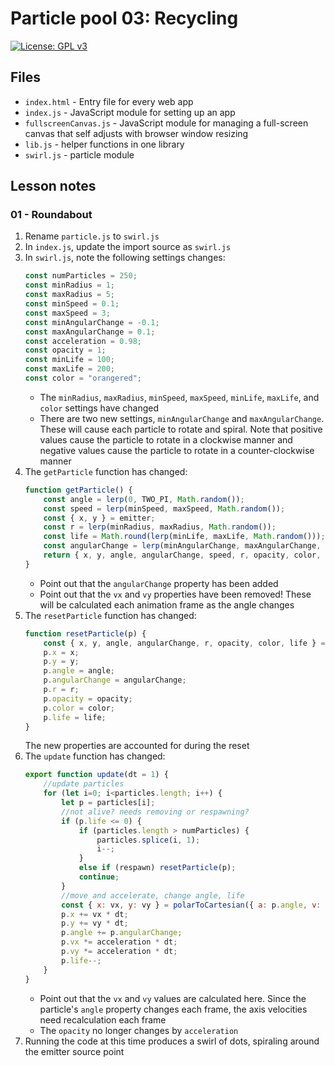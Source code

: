 # Particle pool 03: Recycling

[![License: GPL v3](https://img.shields.io/badge/License-GPLv3-blue.svg)](https://www.gnu.org/licenses/gpl-3.0)

## Files

* <code>index.html</code> - Entry file for every web app
* <code>index.js</code> - JavaScript module for setting up an app
* <code>fullscreenCanvas.js</code> - JavaScript module for managing a full-screen canvas that self adjusts with browser window resizing
* <code>lib.js</code> - helper functions in one library
* <code>swirl.js</code> - particle module

## Lesson notes

### 01 - Roundabout

1. Rename <code>particle.js</code> to <code>swirl.js</code>
2. In <code>index.js</code>, update the import source as <code>swirl.js</code>
3. In <code>swirl.js</code>, note the following settings changes:
    ```js
    const numParticles = 250;
    const minRadius = 1;
    const maxRadius = 5;
    const minSpeed = 0.1;
    const maxSpeed = 3;
    const minAngularChange = -0.1;
    const maxAngularChange = 0.1;
    const acceleration = 0.98;
    const opacity = 1;
    const minLife = 100;
    const maxLife = 200;
    const color = "orangered";
    ```
    * The <code>minRadius</code>, <code>maxRadius</code>, <code>minSpeed</code>, <code>maxSpeed</code>, <code>minLife</code>, <code>maxLife</code>, and <code>color</code> settings have changed
    * There are two new settings, <code>minAngularChange</code> and <code>maxAngularChange</code>. These will cause each particle to rotate and spiral. Note that positive values cause the particle to rotate in a clockwise manner and negative values cause the particle to rotate in a counter-clockwise manner
4. The <code>getParticle</code> function has changed:
    ```js
    function getParticle() {
        const angle = lerp(0, TWO_PI, Math.random());
        const speed = lerp(minSpeed, maxSpeed, Math.random());
        const { x, y } = emitter;
        const r = lerp(minRadius, maxRadius, Math.random());
        const life = Math.round(lerp(minLife, maxLife, Math.random()));
        const angularChange = lerp(minAngularChange, maxAngularChange, Math.random());
        return { x, y, angle, angularChange, speed, r, opacity, color, life };
    }
    ```
    * Point out that the <code>angularChange</code> property has been added
    * Point out that the <code>vx</code> and <code>vy</code> properties have been removed! These will be calculated each animation frame as the angle changes
5. The <code>resetParticle</code> function has changed:
    ```js
    function resetParticle(p) {
        const { x, y, angle, angularChange, r, opacity, color, life } = getParticle();
        p.x = x;
        p.y = y;
        p.angle = angle;
        p.angularChange = angularChange;
        p.r = r;
        p.opacity = opacity;
        p.color = color;
        p.life = life;
    }
    ```
    The new properties are accounted for during the reset
6. The <code>update</code> function has changed:
    ```js
    export function update(dt = 1) {
        //update particles
        for (let i=0; i<particles.length; i++) {
            let p = particles[i];
            //not alive? needs removing or respawning?
            if (p.life <= 0) {
                if (particles.length > numParticles) {
                    particles.splice(i, 1);
                    i--;
                }
                else if (respawn) resetParticle(p);
                continue;
            }
            //move and accelerate, change angle, life
            const { x: vx, y: vy } = polarToCartesian({ a: p.angle, v: p.speed });
            p.x += vx * dt;
            p.y += vy * dt;
            p.angle += p.angularChange;
            p.vx *= acceleration * dt;
            p.vy *= acceleration * dt;
            p.life--;
        }
    }
    ```
    * Point out that the <code>vx</code> and <code>vy</code> values are calculated here. Since the particle's <code>angle</code> property changes each frame, the axis velocities need recalculation each frame
    * The <code>opacity</code> no longer changes by <code>acceleration</code>
7. Running the code at this time produces a swirl of dots, spiraling around the emitter source point